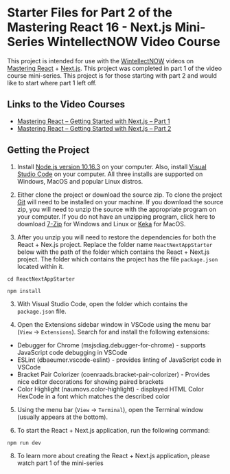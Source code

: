 # Starter Files for Part 2 of the Mastering React 16 - Next.js Mini-Series WintellectNOW Video Course

This project is intended for use with the [WintellectNOW](https://www.wintellectnow.com/) videos on [Mastering React](https://reactjs.org/) + [Next.js](https://nextjs.org). This project was completed in part 1 of the video course mini-series. This project is for those starting with part 2 and would like to start where part 1 left off.

## Links to the Video Courses

- [Mastering React – Getting Started with Next.js – Part 1](#)
- [Mastering React – Getting Started with Next.js – Part 2](#)

## Getting the Project

1. Install [Node.js version 10.16.3](https://nodejs.org/dist/v10.16.3/) on your computer. Also, install [Visual Studio Code](https://code.visualstudio.com/) on your computer. All three installs are supported on Windows, MacOS and popular Linux distros.

2. Either clone the project or download the source zip. To clone the project [Git](https://git-scm.com/downloads) will need to be installed on your machine. If you download the source zip, you will need to unzip the source with the appropriate program on your computer. If you do not have an unzipping program, click here to download [7-Zip](https://www.7-zip.org) for Windows and Linux or [Keka](https://www.keka.io) for MacOS.

3. After you unzip you will need to restore the dependencies for both the React + Nex.js project. Replace the folder name `ReactNextAppStarter` below with the path of the folder which contains the React + Next.js project. The folder which contains the project has the file `package.json` located within it. 

```
cd ReactNextAppStarter

npm install
```

3. With Visual Studio Code, open the folder which contains the `package.json` file.

4. Open the Extensions sidebar window in VSCode using the menu bar (`View` -> `Extensions`). Search for and install the following extensions:

  - Debugger for Chrome (msjsdiag.debugger-for-chrome) - supports JavaScript code debugging in VSCode
  - ESLint (dbaeumer.vscode-eslint) - provides linting of JavaScript code in VSCode
  - Bracket Pair Colorizer (coenraads.bracket-pair-colorizer) - Provides nice editor decorations for showing paired brackets
  - Color Highlight (naumovs.color-highlight) - displayed HTML Color HexCode in a font which matches the described color

5. Using the menu bar (`View` -> `Terminal`), open the Terminal window (usually appears at the bottom).

6. To start the React + Next.js application, run the following command:

```
npm run dev
```

8. To learn more about creating the React + Next.js application, please watch part 1 of the mini-series
